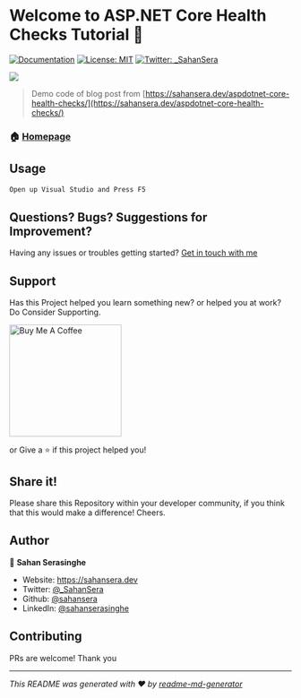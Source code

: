 # Welcome to ASP.NET Core Health Checks Tutorial 👋
[![Documentation](https://img.shields.io/badge/documentation-yes-brightgreen.svg)](sahansera.dev)
[![License: MIT](https://img.shields.io/badge/License-MIT-yellow.svg)](#)
[![Twitter: _SahanSera](https://img.shields.io/twitter/follow/_SahanSera.svg?style=social)](https://twitter.com/_SahanSera)

![](https://sahansera.dev/static/3b38887a21920c8226bf32bca797cbe6/75474/aspdotnet-core-health-checks-2.jpg)

> Demo code of blog post from [https://sahansera.dev/aspdotnet-core-health-checks/](https://sahansera.dev/aspdotnet-core-health-checks/)

### 🏠 [Homepage](https://sahansera.dev)

## Usage

```sh
Open up Visual Studio and Press F5
```

## Questions? Bugs? Suggestions for Improvement?
Having any issues or troubles getting started? [Get in touch with me](https://sahansera.dev/contact/) 

## Support
Has this Project helped you learn something new? or helped you at work? Do Consider Supporting.

<a href="https://www.buymeacoffee.com/sahan" target="_blank"><img src="https://cdn.buymeacoffee.com/buttons/default-orange.png" alt="Buy Me A Coffee" width="200"  ></a>

or Give a ⭐️ if this project helped you!

## Share it!
Please share this Repository within your developer community, if you think that this would make a difference! Cheers.

## Author

👤 **Sahan Serasinghe**

* Website: https://sahansera.dev
* Twitter: [@_SahanSera](https://twitter.com/_SahanSera)
* Github: [@sahansera](https://github.com/sahansera)
* LinkedIn: [@sahanserasinghe](https://linkedin.com/in/sahanserasinghe)

## Contributing
PRs are welcome! Thank you



***
_This README was generated with ❤️ by [readme-md-generator](https://github.com/kefranabg/readme-md-generator)_
